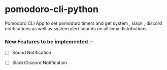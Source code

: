 # pomodoro-cli-python
Pomodoro CLI App to set pomodoro timers and get system , slack , discord notifications as well as system alert sounds on all linux distributions

### New Features to be implemented :-

- [ ] Sound Notification
- [ ] Slack/Discord Notification

